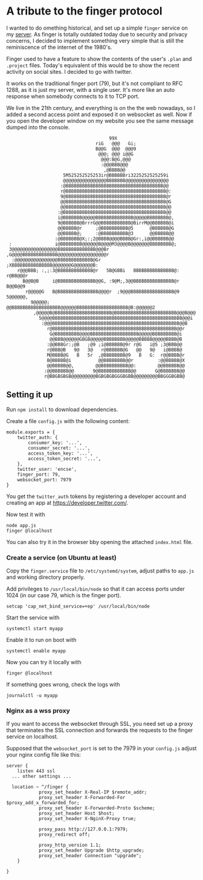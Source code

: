 
# A tribute to the finger protocol
I wanted to do omething historical, and set up a simple `finger` service on my [server](https://csokavar.hu). As finger is totally outdated today due to security and privacy concerns, I decided to implement something very simple that is still the reminiscence of the internet of the 1980's.

Finger used to have a feature to show the contents of the user's `.plan` and `.project` files. Today's equivalent of this would be to show the recent activity on social sites. I decided to go with twitter.

It works on the traditional finger port (79), but it's not compliant to RFC 1288, as it is just my server, with a single user. It's more like an auto response when somebody connects to it to TCP port.

We live in the 21th century, and everything is on the the web nowadays, so I added a second access point and exposed it on websocket as well. Now if you open the developer window on my website you see the same message dumped into the console.

```
                                      99X                                      
                                 riG   @@@   Gi;                                
                                 B@@G  @@@  @@@9                                
                                  @@@; @@@ i@@G                                 
                                   @@@:B@G,@@@                                  
                                   :@@@BBB@@@                                   
                                    ,@BBBB@@                                    
                     5M525252525253ir@BBBBBBri3225252525259i                    
                     @@@@@@@@@@@@@@@@BBBBBBB@@@@@@@@@@@@@@@@                    
                    :@BBBBBBBBBBBBBBBBBBBBBBBBBBBBBBBBBBBB@@                    
                    r@BBBBBBBBBBBBBBBBBBBBBBBBBBBBBBBBBBBBB@:                   
                    9@BBBBBBBBBBBBBBBBBBBBBBBBBBBBBBBBBBBBB@r                   
                    @@BBBBBBBBBBBBBBBBBBBBBBBBBBBBBBBBBBBBB@G                   
                    @@BBBBBBBBBBBBBBBBBBBBBBBBBBBBBBBBBBBBB@@                   
                   :@BBBBBBBBBBBBBBBBBBBBBBBBBBBBBBBBBBBBBB@@                   
                   i@BBBBBBB@@@@@BBBBBBBBBBBBBB@@@@@BBBBBBBB@,                  
                   9@BBBBBB@BrrrG@@BBBBBBBBBBB@BirrM@@BBBBBB@i                  
                   @@BBBBB@r     ;@BBBBBBBBBB@5      @BBBBBB@G                  
                   @@BBBBB@;     :@BBBBBBBBBB@3      @@BBBBB@@                  
                  :@BBBBBBB@X;:;2@BBBB@@@@BBBB@Gr:,i@@BBBBBB@@                  
 :                i@BBBBBBBB@@@@@@B@@@@M3@@@@B@@@@@@@BBBBBBBB@;                 
 3@@@@@@@@@@@@@@@@@BBBBBBBBBBBBBB@@@Br    ,G@@@@BBBBBBBBBBBBB@@@@@@@@@@@@@@@@@@r
  :@@@@@@@@@@@@@@@@BBBBBBBBBBBBB@Gr          ;XBBBBBBBBBBBBBBB@@@@@@@G@@@@@@@B: 
    r@@@BBB; :,;:3@BBBBBBBBBBBBB@r   5B@GBBi   BBBBBBBBBBBBBBB@:     r@BB@@@r   
      B@@B@B     i@BBBBBBBBBBBBBB@@G, :9@M;,3@@BBBBBBBBBBBBBBB@r    B@@B@@9     
       r@@@@@G   B@BBBBBBBBBBBBBBB@@@@r  ;9@@@BBBBBBBBBBBBBBBB@9  5@@@@@@,      
         9@@@@@; @@BBBBBBBBBBBBBBBBBB@@@@@@BBBBBBBBBBBBBBBBBBB@B:@@@@@@2        
          ,@@@@@B@BBBBBBBBBBBBBBBBBBBBB@BBBBBBBBBBBBBBBBBBBBBBB@@@B@@@          
            5@@@@BBBBBBBBBBBBBBBBBBBBBBBBBBBBBBBBBBBBBBBBBBBBBBBB@@@i           
             :@@@BBBBBBBBBBBBBBBBBBBBBBBBBBBBBBBBBBBBBBBBBBBBBBB@@B             
               r@BBBBBBBBBBBBBBBBBBBBBBBBBBBBBBBBBBBBBBBBBBBBBB@@r              
                G@BBBBBBBBB@@@@BBBBBBBBBBBBBBBBBB@@@@@BBBBBBBBB@i               
                @@BBB@@@@@@GBGB@@@@@BBBBBBBB@@@@@BBBBB@@@@@BBBB@B               
               :@@BBBGr:;@B   ;@9 ;i@BBBBBB@9r r@G   i@5 ;3@BBB@@               
               r@BBB@B   9@   3@   r@BBBBBB@G   @@   9@   i@BBBB@               
               M@BBBB@G   B   5r  ,@BBBBBBBB@9   B   G:  r@@BBBB@r              
               B@BBBBB@i          @@BBBBBBBB@@r         :@@BBBBB@X              
               @@BBBBB@@,        @@BBBBBBBBBB@@:        @@BBBBBB@@              
              :@@BBBBBB@@       9@BBBBBBBBBBBB@@       G@BBBBBBB@@              
              r@BBGBGBGB@@@@@@@@@BGBGBGBGGGBGBB@@@@@@@@@BBGGGBGBB@     
```

## Setting it up
Run `npm install` to download dependencies.

Create a file `config.js` with the following content:

```
module.exports = {
    twitter_auth: {
        consumer_key: '...',
        consumer_secret: '...',
        access_token_key: '...',
        access_token_secret: '...',
    },
    twitter_user: 'encse',
    finger_port: 79,
    websocket_port: 7979
}
```

You get the `twitter_auth` tokens by registering a developer account and creating an app at https://developer.twitter.com/. 


Now test it with

```
node app.js
finger @localhost
```

You can also try it in the browser bby opening the attached `index.html` file.

### Create a service (on Ubuntu at least)

Copy the `finger.service` file to `/etc/systemd/system`, adjust paths to `app.js` and working directory properly.

Add privileges to `/usr/local/bin/node` so that it can access ports under 1024 (in our case 79, which is the finger port).

```
setcap 'cap_net_bind_service=+ep' /usr/local/bin/node
```


Start the service with
```
systemctl start myapp
```


Enable it to run on boot with 
```
systemctl enable myapp
```

Now you can try it locally with

```
finger @localhost
```
If something goes wrong, check the logs with

```
journalctl -u myapp
```

### Nginx as a wss proxy

If you want to access the websocket through SSL, you need set up a proxy that terminates the SSL connection and forwards the requests to the finger service on localhost.

Supposed that the `websocket_port` is set to the 7979 in your `config.js` adjust your nginx config file like this: 

```
server {
	listen 443 ssl
  ... other settings ...

  location ~ ^/finger {
            proxy_set_header X-Real-IP $remote_addr;
            proxy_set_header X-Forwarded-For $proxy_add_x_forwarded_for;
            proxy_set_header X-Forwarded-Proto $scheme;
            proxy_set_header Host $host;
            proxy_set_header X-NginX-Proxy true;

            proxy_pass http://127.0.0.1:7979;
            proxy_redirect off;

            proxy_http_version 1.1;
            proxy_set_header Upgrade $http_upgrade;
            proxy_set_header Connection "upgrade";
    }

}
```
